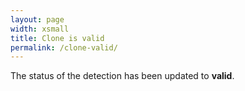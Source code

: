 ```yaml
---
layout: page
width: xsmall
title: Clone is valid
permalink: /clone-valid/
---
```


The status of the detection has been updated to <b>valid</b>.